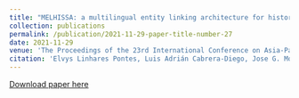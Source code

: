 ```yaml
---
title: "MELHISSA: a multilingual entity linking architecture for historical press articles"
collection: publications
permalink: /publication/2021-11-29-paper-title-number-27
date: 2021-11-29
venue: 'The Proceedings of the 23rd International Conference on Asia-Pacific Digital Libraries (ICADL)'
citation: 'Elvys Linhares Pontes, Luis Adrián Cabrera-Diego, Jose G. Moreno, <b>Emanuela Boros</b>, Ahmed Hamdi, Antoine Doucet, Nicolas Sidere, and Mickaël Coustaty. <i>MELHISSA: a multilingual entity linking architecture for historical press articles</i>. International Journal on Digital Libraries (2021): 1-28.'
---
```


[Download paper here](https://link.springer.com/article/10.1007/s00799-021-00319-6)



